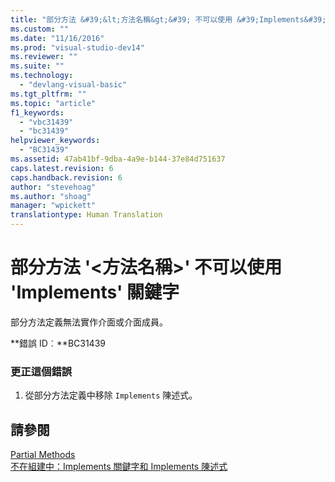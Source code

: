 ```yaml
---
title: "部分方法 &#39;&lt;方法名稱&gt;&#39; 不可以使用 &#39;Implements&#39; 關鍵字 | Microsoft Docs"
ms.custom: ""
ms.date: "11/16/2016"
ms.prod: "visual-studio-dev14"
ms.reviewer: ""
ms.suite: ""
ms.technology: 
  - "devlang-visual-basic"
ms.tgt_pltfrm: ""
ms.topic: "article"
f1_keywords: 
  - "vbc31439"
  - "bc31439"
helpviewer_keywords: 
  - "BC31439"
ms.assetid: 47ab41bf-9dba-4a9e-b144-37e84d751637
caps.latest.revision: 6
caps.handback.revision: 6
author: "stevehoag"
ms.author: "shoag"
manager: "wpickett"
translationtype: Human Translation
---
```

# 部分方法 &#39;&lt;方法名稱&gt;&#39; 不可以使用 &#39;Implements&#39; 關鍵字
部分方法定義無法實作介面或介面成員。  
  
 **錯誤 ID︰**BC31439  
  
### 更正這個錯誤  
  
1.  從部分方法定義中移除 `Implements` 陳述式。  
  
## 請參閱  
 [Partial Methods](../../visual-basic/programming-guide/language-features/procedures/partial-methods.md)   
 [不在組建中：Implements 關鍵字和 Implements 陳述式](http://msdn.microsoft.com/zh-tw/b96560f7-6413-480f-a1e2-f80253bab5be)
